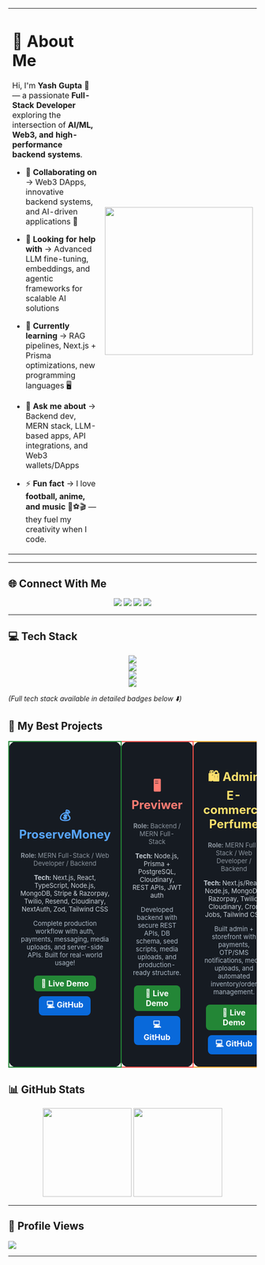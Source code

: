 <table>
  <tr>
    <td>

# 💫 About Me  

Hi, I'm **Yash Gupta** 👋 — a passionate **Full-Stack Developer** exploring the intersection of **AI/ML, Web3, and high-performance backend systems**.  

- 👯 **Collaborating on** → Web3 DApps, innovative backend systems, and AI-driven applications 🚀  
- 🤝 **Looking for help with** → Advanced LLM fine-tuning, embeddings, and agentic frameworks for scalable AI solutions  
- 🌱 **Currently learning** → RAG pipelines, Next.js + Prisma optimizations, new programming languages 🖥️  
- 💬 **Ask me about** → Backend dev, MERN stack, LLM-based apps, API integrations, and Web3 wallets/DApps  
- ⚡ **Fun fact** → I love **football, anime, and music** 🎵⚽🎬 — they fuel my creativity when I code.  

    </td>
    <td>
      <img src="https://drive.google.com/uc?export=view&id=1QzP9hIFCNwZ2cp9jDV5WZSmZh5JQTiBL" width="300" />
    </td>
  </tr>
</table>

---

## 🌐 Connect With Me  

<p align="center">
  <a href="https://linkedin.com/in/yash-rd"><img src="https://img.shields.io/badge/LinkedIn-%230077B5.svg?logo=linkedin&logoColor=white" /></a>
  <a href="https://stackoverflow.com/users/31412848/yash-gupta"><img src="https://img.shields.io/badge/-Stackoverflow-FE7A16?logo=stack-overflow&logoColor=white" /></a>
  <a href="https://x.com/Y_ash_R_"><img src="https://img.shields.io/badge/X-black.svg?logo=X&logoColor=white" /></a>
  <a href="mailto:yg27june.yash@gmail.com"><img src="https://img.shields.io/badge/Email-D14836?logo=gmail&logoColor=white" /></a>
</p>

---

## 💻 Tech Stack  

<p align="center">  
  <img src="https://skillicons.dev/icons?i=cpp,go,ts,js,python,rust,solidity,html,css" /><br>  
  <img src="https://skillicons.dev/icons?i=react,nextjs,nodejs,express,nestjs,fastapi,prisma,mongodb,postgres,mysql,redis" /><br>  
  <img src="https://skillicons.dev/icons?i=aws,gcp,firebase,docker,kubernetes,git,github,vercel,netlify,cloudflare" /><br>  
  <img src="https://skillicons.dev/icons?i=tailwind,materialui,figma,blender,unity,graphql,opencv,tensorflow,pytorch" />  
</p>  

*(Full tech stack available in detailed badges below ⬇️)*  

## 🚀 My Best Projects

<p align="center">

<table>
<tr>
<!-- Project 1 -->
<td align="center" width="350" style="background-color:#161b22; border-radius:15px; padding:20px; margin:10px; border: 2px solid #238636;">
  <h2 style="color:#58a6ff;">💰 ProserveMoney</h2>
  <p style="color:#8b949e; font-size:13px;"><strong>Role:</strong> MERN Full-Stack / Web Developer / Backend</p>
  <p style="color:#c9d1d9; font-size:13px;"><strong>Tech:</strong> Next.js, React, TypeScript, Node.js, MongoDB, Stripe & Razorpay, Twilio, Resend, Cloudinary, NextAuth, Zod, Tailwind CSS</p>
  <p style="color:#adbac7; font-size:13px;">Complete production workflow with auth, payments, messaging, media uploads, and server-side APIs. Built for real-world usage!</p>
  <a href="https://proservemoney-main.vercel.app/" target="_blank" style="display:inline-block; margin:5px; padding:6px 15px; background-color:#238636; color:white; border-radius:8px; font-weight:bold; text-decoration:none;">🚀 Live Demo</a>
  <a href="https://github.com/Yash-Gupta/proservemoney" target="_blank" style="display:inline-block; margin:5px; padding:6px 15px; background-color:#0969da; color:white; border-radius:8px; font-weight:bold; text-decoration:none;">💻 GitHub</a>
</td>

<!-- Project 2 -->
<td align="center" width="350" style="background-color:#161b22; border-radius:15px; padding:20px; margin:10px; border: 2px solid #f85149;">
  <h2 style="color:#ff7b72;">🖥️ Previwer</h2>
  <p style="color:#8b949e; font-size:13px;"><strong>Role:</strong> Backend / MERN Full-Stack</p>
  <p style="color:#c9d1d9; font-size:13px;"><strong>Tech:</strong> Node.js, Prisma + PostgreSQL, Cloudinary, REST APIs, JWT auth</p>
  <p style="color:#adbac7; font-size:13px;">Developed backend with secure REST APIs, DB schema, seed scripts, media uploads, and production-ready structure.</p>
  <a href="https://prebox-io.vercel.app/" target="_blank" style="display:inline-block; margin:5px; padding:6px 15px; background-color:#238636; color:white; border-radius:8px; font-weight:bold; text-decoration:none;">🚀 Live Demo</a>
  <a href="https://github.com/Yash-Gupta/previwer" target="_blank" style="display:inline-block; margin:5px; padding:6px 15px; background-color:#0969da; color:white; border-radius:8px; font-weight:bold; text-decoration:none;">💻 GitHub</a>
</td>

<!-- Project 3 -->
<td align="center" width="350" style="background-color:#161b22; border-radius:15px; padding:20px; margin:10px; border: 2px solid #ffac33;">
  <h2 style="color:#ffdf6c;">🛍️ Admin E-commerce Perfume</h2>
  <p style="color:#8b949e; font-size:13px;"><strong>Role:</strong> MERN Full-Stack / Web Developer / Backend</p>
  <p style="color:#c9d1d9; font-size:13px;"><strong>Tech:</strong> Next.js/React, Node.js, MongoDB, Razorpay, Twilio, Cloudinary, Cron Jobs, Tailwind CSS</p>
  <p style="color:#adbac7; font-size:13px;">Built admin + storefront with payments, OTP/SMS notifications, media uploads, and automated inventory/order management.</p>
  <a href="https://admin-ecommerce-perfume-website1.vercel.app/store-routes/store" target="_blank" style="display:inline-block; margin:5px; padding:6px 15px; background-color:#238636; color:white; border-radius:8px; font-weight:bold; text-decoration:none;">🚀 Live Demo</a>
  <a href="https://github.com/Yash-Gupta/admin-ecommerce-perfume" target="_blank" style="display:inline-block; margin:5px; padding:6px 15px; background-color:#0969da; color:white; border-radius:8px; font-weight:bold; text-decoration:none;">💻 GitHub</a>
</td>
</tr>
</table>

</p>



## 📊 GitHub Stats  

<p align="center">  
  <img src="https://github-readme-stats.vercel.app/api?username=Yash-Gupta&theme=radical&hide_border=false&include_all_commits=true&count_private=true" height="180em" />  
  <img src="https://github-readme-stats.vercel.app/api/top-langs/?username=Yash-Gupta&theme=radical&hide_border=false&layout=compact" height="180em" />  
</p>

---

## 🔢 Profile Views  

[![](https://visitcount.itsvg.in/api?id=YashGupta&icon=0&color=6)](https://visitcount.itsvg.in)  

---

<!-- Built with ❤️ using GPRM ( https://gprm.itsvg.in ) -->
